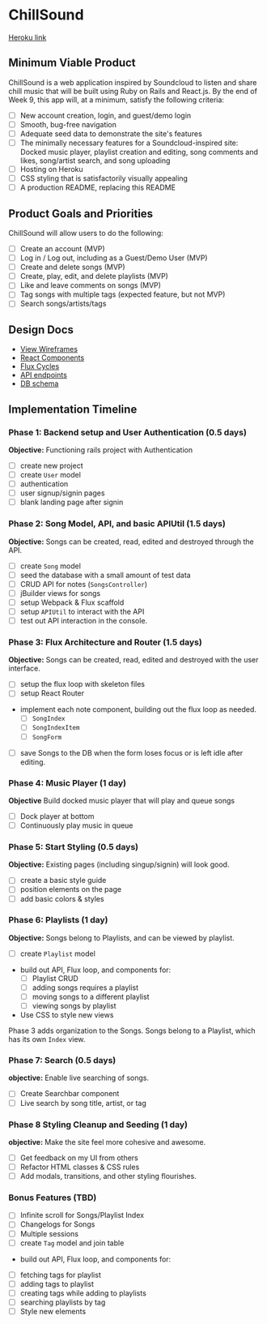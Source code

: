 # ChillSound

[Heroku link][heroku]

[heroku]: http://www.herokuapp.com

## Minimum Viable Product

ChillSound is a web application inspired by Soundcloud to listen and share chill music that will be built using Ruby on Rails and React.js.  By the end of Week 9, this app will, at a minimum, satisfy the following criteria:

- [ ] New account creation, login, and guest/demo login
- [ ] Smooth, bug-free navigation
- [ ] Adequate seed data to demonstrate the site's features
- [ ] The minimally necessary features for a Soundcloud-inspired site: Docked music player, playlist creation and editing, song comments and likes, song/artist search, and song uploading
- [ ] Hosting on Heroku
- [ ] CSS styling that is satisfactorily visually appealing
- [ ] A production README, replacing this README

## Product Goals and Priorities

ChillSound will allow users to do the following:

- [ ] Create an account (MVP)
- [ ] Log in / Log out, including as a Guest/Demo User (MVP)
- [ ] Create and delete songs (MVP)
- [ ] Create, play, edit, and delete playlists (MVP)
- [ ] Like and leave comments on songs (MVP)
- [ ] Tag songs with multiple tags (expected feature, but not MVP)
- [ ] Search songs/artists/tags

## Design Docs
* [View Wireframes][views]
* [React Components][components]
* [Flux Cycles][flux-cycles]
* [API endpoints][api-endpoints]
* [DB schema][schema]

[views]: ./docs/views.md
[components]: ./docs/components.md
[flux-cycles]: ./docs/flux-cycles.md
[api-endpoints]: ./docs/api-endpoints.md
[schema]: ./docs/schema.md

## Implementation Timeline

### Phase 1: Backend setup and User Authentication (0.5 days)

**Objective:** Functioning rails project with Authentication

- [ ] create new project
- [ ] create `User` model
- [ ] authentication
- [ ] user signup/signin pages
- [ ] blank landing page after signin

### Phase 2: Song Model, API, and basic APIUtil (1.5 days)

**Objective:** Songs can be created, read, edited and destroyed through
the API.

- [ ] create `Song` model
- [ ] seed the database with a small amount of test data
- [ ] CRUD API for notes (`SongsController`)
- [ ] jBuilder views for songs
- [ ] setup Webpack & Flux scaffold
- [ ] setup `APIUtil` to interact with the API
- [ ] test out API interaction in the console.

### Phase 3: Flux Architecture and Router (1.5 days)

**Objective:** Songs can be created, read, edited and destroyed with the
user interface.

- [ ] setup the flux loop with skeleton files
- [ ] setup React Router
- implement each note component, building out the flux loop as needed.
  - [ ] `SongIndex`
  - [ ] `SongIndexItem`
  - [ ] `SongForm`
- [ ] save Songs to the DB when the form loses focus or is left idle
  after editing.

### Phase 4: Music Player (1 day)

**Objective** Build docked music player that will play and queue songs
- [ ] Dock player at bottom
- [ ] Continuously play music in queue

### Phase 5: Start Styling (0.5 days)

**Objective:** Existing pages (including singup/signin) will look good.

- [ ] create a basic style guide
- [ ] position elements on the page
- [ ] add basic colors & styles

### Phase 6: Playlists (1 day)

**Objective:** Songs belong to Playlists, and can be viewed by playlist.

- [ ] create `Playlist` model
- build out API, Flux loop, and components for:
  - [ ] Playlist CRUD
  - [ ] adding songs requires a playlist
  - [ ] moving songs to a different playlist
  - [ ] viewing songs by playlist
- Use CSS to style new views

Phase 3 adds organization to the Songs. Songs belong to a Playlist,
which has its own `Index` view.


### Phase 7: Search (0.5 days)

**objective:** Enable live searching of songs.

- [ ] Create Searchbar component
- [ ] Live search by song title, artist, or tag

### Phase 8 Styling Cleanup and Seeding (1 day)

**objective:** Make the site feel more cohesive and awesome.

- [ ] Get feedback on my UI from others
- [ ] Refactor HTML classes & CSS rules
- [ ] Add modals, transitions, and other styling flourishes.

### Bonus Features (TBD)
- [ ] Infinite scroll for Songs/Playlist Index
- [ ] Changelogs for Songs
- [ ] Multiple sessions
- [ ] create `Tag` model and join table
- build out API, Flux loop, and components for:
- [ ] fetching tags for playlist
- [ ] adding tags to playlist
- [ ] creating tags while adding to playlists
- [ ] searching playlists by tag
- [ ] Style new elements

[phase-one]: ./docs/phases/phase1.md
[phase-two]: ./docs/phases/phase2.md
[phase-three]: ./docs/phases/phase3.md
[phase-four]: ./docs/phases/phase4.md
[phase-five]: ./docs/phases/phase5.md
